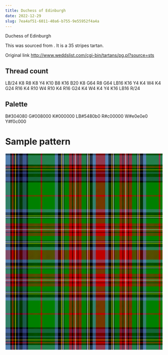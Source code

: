 ```yaml
---
title: Duchess of Edinburgh
date: 2022-12-29
slug: 7ea4af51-6011-40a6-b755-9e55952f4a4a
---
```

Duchess of Edinburgh

This was sourced from <no value>.  It is a 35 stripes tartan.

Original link http://www.weddslist.com/cgi-bin/tartans/pg.pl?source=sts

## Thread count
LB/24 K8 R8 K8 Y4 K10 B8 K16 B20 K8 G64 R8 G64 LB16 K16 Y4 K4 W4 K4 G24 R16 K4 R10 W4 R10 K4 R16 G24 K4 W4 K4 Y4 K16 LB16 R/24

## Palette
B#304080 G#008000 K#000000 LB#5480b0 R#c00000 W#e0e0e0 Y#f0c000

# Sample pattern

![Tartan detail](tartan.png "LB/24 K8 R8 K8 Y4 K10 B8 K16 B20 K8 G64 R8 G64 LB16 K16 Y4 K4 W4 K4 G24 R16 K4 R10 W4 R10 K4 R16 G24 K4 W4 K4 Y4 K16 LB16 R/24 tartan")